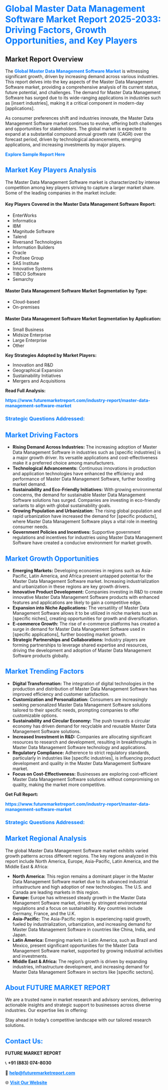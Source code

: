 <h1 style="color: #007BFF;">Global Master Data Management Software Market Report 2025-2033: Driving Factors, Growth Opportunities, and Key Players</h1>

<section id="overview">
<h2>Market Report Overview</h2>
<p>The <a href="https://www.futuremarketreport.com/industry-report/master-data-management-software-market" style="color: #007BFF; text-decoration: none;"><strong>Global Master Data Management Software Market</strong></a> is witnessing significant growth, driven by increasing demand across various industries. This report delves into the key aspects of the Master Data Management Software market, providing a comprehensive analysis of its current status, future potential, and challenges. The demand for Master Data Management Software has surged due to its wide-ranging applications in industries such as [insert industries], making it a critical component in modern-day [applications].</p>
<p>As consumer preferences shift and industries innovate, the Master Data Management Software market continues to evolve, offering both challenges and opportunities for stakeholders. The global market is expected to expand at a substantial compound annual growth rate (CAGR) over the forecast period, driven by technological advancements, emerging applications, and increasing investments by major players.</p>
</section>

<section id="overview">
<p><a href="https://www.futuremarketreport.com/request-sample/reportId=104499" style="color: #007BFF; text-decoration: none;"><strong>Explore Sample Report Here</strong></a></p>
</section>

<section id="key-players">
<h2 style="color: #007BFF;">Market Key Players Analysis</h2>
<p>The Master Data Management Software market is characterized by intense competition among key players striving to capture a larger market share. Some of the leading companies in the market include:</p>
<h4>Key Players Covered in the Master Data Management Software Report:</h4>
<ul><li>EnterWorks</li><li>Informatica</li><li>IBM</li><li>Magnitude Software</li><li>Talend</li><li>Riversand Technologies</li><li>Information Builders</li><li>Oracle</li><li>Profisee Group</li><li>SAS Institute</li><li>Innovative Systems</li><li>TIBCO Software</li><li>Semarchy</li></ul>
<h4>Master Data Management Software Market Segmentation by Type:</h4>
<ul><li>Cloud-based</li><li>On-premises</li></ul>

<h4>Master Data Management Software Market Segmentation by Application:</h4>
<ul><li>Small Business</li><li>Midsize Enterprise</li><li>Large Enterprise</li><li>Other</li></ul>
<p><strong>Key Strategies Adopted by Market Players:</strong></p>
<ul>
<li>Innovation and R&D</li>
<li>Geographical Expansion</li>
<li>Sustainability Initiatives</li>
<li>Mergers and Acquisitions</li>
</ul>
</section>

<section>
<p><strong>Read Full Analysis: </strong></p><a href="https://www.futuremarketreport.com/industry-report/master-data-management-software-market" style="color: #007BFF; text-decoration: none;"><strong>https://www.futuremarketreport.com/industry-report/master-data-management-software-market</strong></a>
<h3 style="color: #007BFF;">Strategic Questions Addressed:</h3>
</section>

<section id="driving-factors">
<h2 style="color: #007BFF;">Market Driving Factors</h2>
<ul>
<li><strong>Rising Demand Across Industries:</strong> The increasing adoption of Master Data Management Software in industries such as [specific industries] is a major growth driver. Its versatile applications and cost-effectiveness make it a preferred choice among manufacturers.</li>
<li><strong>Technological Advancements:</strong> Continuous innovations in production and application technologies have enhanced the efficiency and performance of Master Data Management Software, further boosting market demand.</li>
<li><strong>Sustainability and Eco-Friendly Initiatives:</strong> With growing environmental concerns, the demand for sustainable Master Data Management Software solutions has surged. Companies are investing in eco-friendly variants to align with global sustainability goals.</li>
<li><strong>Growing Population and Urbanization:</strong> The rising global population and rapid urbanization have increased the demand for [specific products], where Master Data Management Software plays a vital role in meeting consumer needs.</li>
<li><strong>Government Policies and Incentives:</strong> Supportive government regulations and incentives for industries using Master Data Management Software have created a conducive environment for market growth.</li>
</ul>
</section>

<section id="growth-opportunities">
<h2 style="color: #007BFF;">Market Growth Opportunities</h2>
<ul>
<li><strong>Emerging Markets:</strong> Developing economies in regions such as Asia-Pacific, Latin America, and Africa present untapped potential for the Master Data Management Software market. Increasing industrialization and urbanization in these regions are key growth drivers.</li>
<li><strong>Innovative Product Development:</strong> Companies investing in R&D to create innovative Master Data Management Software products with enhanced features and applications are likely to gain a competitive edge.</li>
<li><strong>Expansion into Niche Applications:</strong> The versatility of Master Data Management Software allows it to be utilized in niche markets such as [specific niches], creating opportunities for growth and diversification.</li>
<li><strong>E-commerce Growth:</strong> The rise of e-commerce platforms has created a surge in demand for Master Data Management Software used in [specific applications], further boosting market growth.</li>
<li><strong>Strategic Partnerships and Collaborations:</strong> Industry players are forming partnerships to leverage shared expertise and resources, driving the development and adoption of Master Data Management Software products globally.</li>
</ul>
</section>

<section id="trending-factors">
<h2 style="color: #007BFF;">Market Trending Factors</h2>
<ul>
<li><strong>Digital Transformation:</strong> The integration of digital technologies in the production and distribution of Master Data Management Software has improved efficiency and customer satisfaction.</li>
<li><strong>Customization and Personalization:</strong> Consumers are increasingly seeking personalized Master Data Management Software solutions tailored to their specific needs, prompting companies to offer customizable options.</li>
<li><strong>Sustainability and Circular Economy:</strong> The push towards a circular economy has driven demand for recyclable and reusable Master Data Management Software solutions.</li>
<li><strong>Increased Investment in R&D:</strong> Companies are allocating significant resources to research and development, resulting in breakthroughs in Master Data Management Software technology and applications.</li>
<li><strong>Regulatory Compliance:</strong> Adherence to strict regulatory standards, particularly in industries like [specific industries], is influencing product development and quality in the Master Data Management Software market.</li>
<li><strong>Focus on Cost-Effectiveness:</strong> Businesses are exploring cost-efficient Master Data Management Software solutions without compromising on quality, making the market more competitive.</li>
</ul>
</section>

<section>
<p><strong>Get Full Report: </strong></p><a href="https://www.futuremarketreport.com/industry-report/master-data-management-software-market" style="color: #007BFF; text-decoration: none;"><strong>https://www.futuremarketreport.com/industry-report/master-data-management-software-market</strong></a>
<h3 style="color: #007BFF;">Strategic Questions Addressed:</h3>
</section>


<section id="regional-analysis">
<h2 style="color: #007BFF;">Market Regional Analysis</h2>
<p>The global Master Data Management Software market exhibits varied growth patterns across different regions. The key regions analyzed in this report include North America, Europe, Asia-Pacific, Latin America, and the Middle East & Africa:</p>
<ul>
<li><strong>North America:</strong> This region remains a dominant player in the Master Data Management Software market due to its advanced industrial infrastructure and high adoption of new technologies. The U.S. and Canada are leading markets in this region.</li>
<li><strong>Europe:</strong> Europe has witnessed steady growth in the Master Data Management Software market, driven by stringent environmental regulations and a focus on sustainability. Key countries include Germany, France, and the U.K.</li>
<li><strong>Asia-Pacific:</strong> The Asia-Pacific region is experiencing rapid growth, fueled by industrialization, urbanization, and increasing demand for Master Data Management Software in countries like China, India, and Japan.</li>
<li><strong>Latin America:</strong> Emerging markets in Latin America, such as Brazil and Mexico, present significant opportunities for the Master Data Management Software market, supported by growing industrial activities and investments.</li>
<li><strong>Middle East & Africa:</strong> The region’s growth is driven by expanding industries, infrastructure development, and increasing demand for Master Data Management Software in sectors like [specific sectors].</li>
</ul>
</section>

<footer>
<h2 style="color: #007BFF;">About FUTURE MARKET REPORT</h2>
<p>We are a trusted name in market research and advisory services, delivering actionable insights and strategic support to businesses across diverse industries. Our expertise lies in offering:</p>

<p>Stay ahead in today’s competitive landscape with our tailored research solutions.</p>

<h2 style="color: #007BFF;">Contact Us:</h2>
<p><strong>FUTURE MARKET REPORT</strong></p>
<p>📞 <strong>+91 (883) 074-8030</strong></p>
<p>📧 <strong><a href="mailto:help@futuremarketreport.com" style="color: #007BFF;">help@futuremarketreport.com</a></strong></p>
<p>🌐 <strong><a href="https://www.futuremarketreport.com/" style="color: #007BFF;">Visit Our Website</a></strong></p>
</footer>